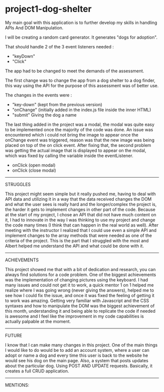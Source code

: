 # project1-dog-shelter

My main goal with this application is to further develop my skills in handling APIs And DOM Manipulation.

I will be creating a random card generator. It generates "dogs for adoption".

That should handle 2 of the 3 event listeners needed : 

* "keyDown"
* "Click"

The app had to be changed to meet the demands of the assessment.

The first change was to change the app from a dog shelter to a dog finder, this way using the API for the purpose of this assessment was of better use.

The changes in the events were :

* "key-down" (kept from the previous version)
* "onChange" (initially added in the index.js file inside the inner HTML)
* "submit" Giving the dog a name

The last thing added in the project was a modal, the modal was quite easy to be implemented once the majority of the code was done.
An issue was encountered which i could not bring the image to appear once the onChange event was triggered, reason was that the new image was being placed on top of the on click event. After fixing that, the second problem was getting the actual image that is displayed to appear on the modal, which was fixed by calling the variable inside the eventListener. 

* onClick (open modal)
* onClick (close modal)

***************************************************************************************
STRUGGLES

This project might seem simple but it really pushed me, having to deal with API data and utilizing it in a way that the data received changes the DOM and what the user sees is really hard and the longer/complex the project is, the harder it gets to implement changes in other part of the code.
Because at the start of my project, I chose an API that did not have much content on it, I had to innovate in the way I was thinking to use my project and change the code many times (I think that can happen in the real world as well).
After meeting with the instructor I realized that I could use even a simple API and implement changes to the array methods that were needed as one of the criteria of the project. This is the part that I struggled with the most and Albert helped me understand the API and what could be done with it.

***************************************************************************************
ACHIEVEMENTS 

This project showed me that with a bit of dedication and research, you can always find solutions for a code problem.
One of the biggest achievements was the implementation of changing pictures using the keyboard. I had many issues and could not get it to work, a quick mentor 1 on 1 helped me realize where I was going wrong (never giving the answers), helped me to see how I could fix the issue, and once it was fixed the feeling of getting it to work was amazing. 
Getting very familiar with Javascript and the CSS syntaxes and how to manipulate the DOM was the biggest achievement of this month, understanding it and being able to replicate the code if needed is awesome and I feel like the improvement in my code capabilities is actually palpable at the moment.

***************************************************************************************
FUTURE

I know that I can make many changes in this project.
One of the main things I would like to do would be to add an account system, where a user can adopt or name a dog and every time this user is back to the website he would see his dog on the main page.
Also, a system that posts updates about the particular dog. Using POST AND UPDATE requests.
Basically, it creates a full CRUD application. 

************************************

MENTIONS: 